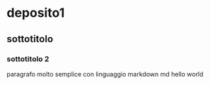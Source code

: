 # deposito1
## sottotitolo
### sottotitolo 2

paragrafo molto semplice con linguaggio markdown md
hello world
